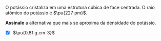 O potássio cristaliza em uma estrutura cúbica de face centrada. O raio atômico do potássio é $\pu{227 pm}$.

**Assinale** a alternativa que mais se aproxima da densidade do potássio.

- [x] $\pu{0,81 g.cm-3}$


